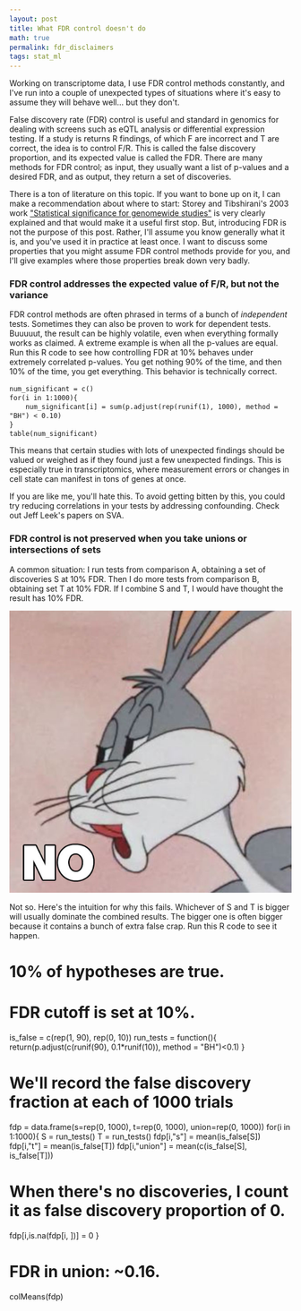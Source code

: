 ```yaml
---
layout: post
title: What FDR control doesn't do
math: true
permalink: fdr_disclaimers
tags: stat_ml
---
```


Working on transcriptome data, I use FDR control methods constantly, and I've run into a couple of unexpected types of situations where it's easy to assume they will behave well... but they don't. 

False discovery rate (FDR) control is useful and standard in genomics for dealing with screens such as eQTL analysis or differential expression testing. If a study is returns R findings, of which F are incorrect and T are correct, the idea is to control F/R. This is called the false discovery proportion, and its expected value is called the FDR. There are many methods for FDR control; as input, they usually want a list of p-values and a desired FDR, and as output, they return a set of discoveries. 

There is a ton of literature on this topic. If you want to bone up on it, I can make a recommendation about where to start: Storey and Tibshirani's 2003 work ["Statistical significance for genomewide studies"](https://www.pnas.org/doi/10.1073/pnas.1530509100) is very clearly explained and that would make it a useful first stop. But, introducing FDR is not the purpose of this post. Rather, I'll assume you know generally what it is, and you've used it in practice at least once. I want to discuss some properties that you might assume FDR control methods provide for you, and I'll give examples where those properties break down very badly. 

### FDR control addresses the expected value of F/R, but not the **variance**

FDR control methods are often phrased in terms of a bunch of *independent* tests. Sometimes they can also be proven to work for dependent tests. Buuuuut, the result can be highly volatile, even when everything formally works as claimed. A extreme example is when all the p-values are equal. Run this R code to see how controlling FDR at 10% behaves under extremely correlated p-values. You get nothing 90% of the time, and then 10% of the time, you get everything. This behavior is technically correct.

    num_significant = c()
    for(i in 1:1000){
        num_significant[i] = sum(p.adjust(rep(runif(1), 1000), method = "BH") < 0.10)
    }
    table(num_significant)

This means that certain studies with lots of unexpected findings should be valued or weighed as if they found just a few unexpected findings. This is especially true in transcriptomics, where measurement errors or changes in cell state can manifest in tons of genes at once.

If you are like me, you'll hate this. To avoid getting bitten by this, you could try reducing correlations in your tests by addressing confounding. Check out Jeff Leek's papers on SVA. 

### FDR control is not preserved when you take unions or intersections of sets

A common situation: I run tests from comparison A, obtaining a set of discoveries S at 10% FDR. Then I do more tests from comparison B, obtaining set T at 10% FDR. If I combine S and T, I would have thought the result has 10% FDR. 

![The meme where Bugs Bunny smugly says "No."](images/BugsBunnyNo.jpg)

Not so. Here's the intuition for why this fails. Whichever of S and T is bigger will usually dominate the combined results. The bigger one is often bigger because it contains a bunch of extra false crap. Run this R code to see it happen.

  # 10% of hypotheses are true. 
  # FDR cutoff is set at 10%.
  is_false = c(rep(1, 90), rep(0, 10))
  run_tests = function(){
  return(p.adjust(c(runif(90), 0.1*runif(10)), method = "BH")<0.1)
    } 
  # We'll record the false discovery fraction at each of 1000 trials
  fdp = data.frame(s=rep(0, 1000), t=rep(0, 1000), union=rep(0, 1000))
  for(i in 1:1000){
  S = run_tests()
  T = run_tests()
  fdp[i,"s"] = mean(is_false[S])
  fdp[i,"t"] = mean(is_false[T])
  fdp[i,"union"] =  mean(c(is_false[S],  is_false[T]))
  # When there's no discoveries, I count it as false discovery proportion of 0.
  fdp[i,is.na(fdp[i, ])] = 0
  }
  # FDR in union: ~0.16.
  colMeans(fdp)

